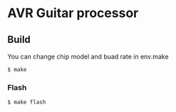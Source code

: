 # AVR Guitar processor

## Build

You can change chip model and buad rate in env.make

```
$ make
```

### Flash

```
$ make flash
```
